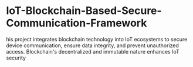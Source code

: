 # IoT-Blockchain-Based-Secure-Communication-Framework
his project integrates blockchain technology into IoT ecosystems to secure device communication, ensure data integrity, and prevent unauthorized access. Blockchain's decentralized and immutable nature enhances IoT security
